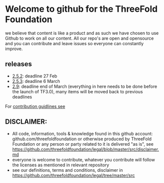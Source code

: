 
# Welcome to github for the ThreeFold Foundation

we believe that content is like a product and as such we have chosen to use Github to work on all our content.
All our repo's are open and opensource and you can contribute and leave issues so everyone can constantly improve.

## releases

- [2.5.2](): deadline 27 Feb
- [2.5.3](): deadline 6 March
- [2.9](): deadline end of March (everything in here needs to be done before the launch of TF3.0), many items will be moved back to previous deadlines

For [contribution guidlines see](contribution/)


## DISCLAIMER:

- All code, information, tools & knowledge found in this github account: github.com/threefoldfoundation or otherwise produced by ThreeFold Foundation or any person or party related to it is delivered "as is", see https://github.com/threefoldfoundation/legal/blob/master/src/disclaimer.md
- everyone is welcome to contribute, whatever you contribute will follow the licenses as mentioned in relevant repository
- see our definitions, terms and conditions, disclaimer in https://github.com/threefoldfoundation/legal/tree/master/src

